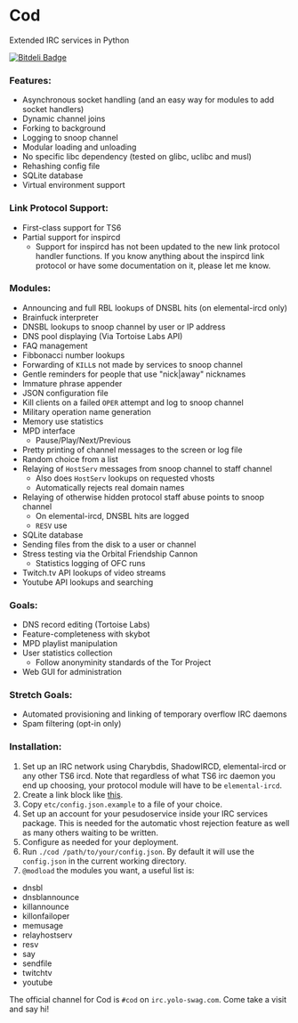 Cod
===

Extended IRC services in Python

[![Bitdeli Badge](https://d2weczhvl823v0.cloudfront.net/lyska/cod/trend.png)](https://bitdeli.com/free "Bitdeli Badge")

### Features:
 - Asynchronous socket handling
   (and an easy way for modules to add socket handlers)
 - Dynamic channel joins
 - Forking to background
 - Logging to snoop channel
 - Modular loading and unloading
 - No specific libc dependency (tested on glibc, uclibc and musl)
 - Rehashing config file
 - SQLite database
 - Virtual environment support

### Link Protocol Support:
 - First-class support for TS6
 - Partial support for inspircd
   - Support for inspircd has not been updated to the new link protocol handler
     functions. If you know anything about the inspircd link protocol or have
     some documentation on it, please let me know.

### Modules:
 - Announcing and full RBL lookups of DNSBL hits (on elemental-ircd only)
 - Brainfuck interpreter
 - DNSBL lookups to snoop channel by user or IP address
 - DNS pool displaying (Via Tortoise Labs API)
 - FAQ management
 - Fibbonacci number lookups
 - Forwarding of `KILL`s not made by services to snoop channel
 - Gentle reminders for people that use "nick|away" nicknames
 - Immature phrase appender
 - JSON configuration file
 - Kill clients on a failed `OPER` attempt and log to snoop channel
 - Military operation name generation
 - Memory use statistics
 - MPD interface
   - Pause/Play/Next/Previous
 - Pretty printing of channel messages to the screen or log file
 - Random choice from a list
 - Relaying of `HostServ` messages from snoop channel to staff channel
   - Also does `HostServ` lookups on requested vhosts
   - Automatically rejects real domain names
 - Relaying of otherwise hidden protocol staff abuse points to snoop channel
   - On elemental-ircd, DNSBL hits are logged
   - `RESV` use
 - SQLite database
 - Sending files from the disk to a user or channel
 - Stress testing via the Orbital Friendship Cannon
   - Statistics logging of OFC runs
 - Twitch.tv API lookups of video streams
 - Youtube API lookups and searching

### Goals:
 - DNS record editing (Tortoise Labs)
 - Feature-completeness with skybot
 - MPD playlist manipulation
 - User statistics collection
   - Follow anonyminity standards of the Tor Project
 - Web GUI for administration

### Stretch Goals:
 - Automated provisioning and linking of temporary overflow IRC daemons
 - Spam filtering (opt-in only)

### Installation:
1. Set up an IRC network using Charybdis, ShadowIRCD, elemental-ircd or any other
   TS6 ircd. Note that regardless of what TS6 irc daemon you end up choosing,
   your protocol module will have to be `elemental-ircd`.
2. Create a link block like [this](https://gist.github.com/lyska/9c8a8e1a1102cbee61c7).
3. Copy `etc/config.json.example` to a file of your choice.
4. Set up an account for your pesudoservice inside your IRC services package.
   This is needed for the automatic vhost rejection feature as well as many
   others waiting to be written.
5. Configure as needed for your deployment.
6. Run `./cod /path/to/your/config.json`. By default it will use the `config.json`
   in the current working directory.
7. `@modload` the modules you want, a useful list is:

 * dnsbl
 * dnsblannounce
 * killannounce
 * killonfailoper
 * memusage
 * relayhostserv
 * resv
 * say
 * sendfile
 * twitchtv
 * youtube

The official channel for Cod is `#cod` on `irc.yolo-swag.com`. Come take
a visit and say hi!

